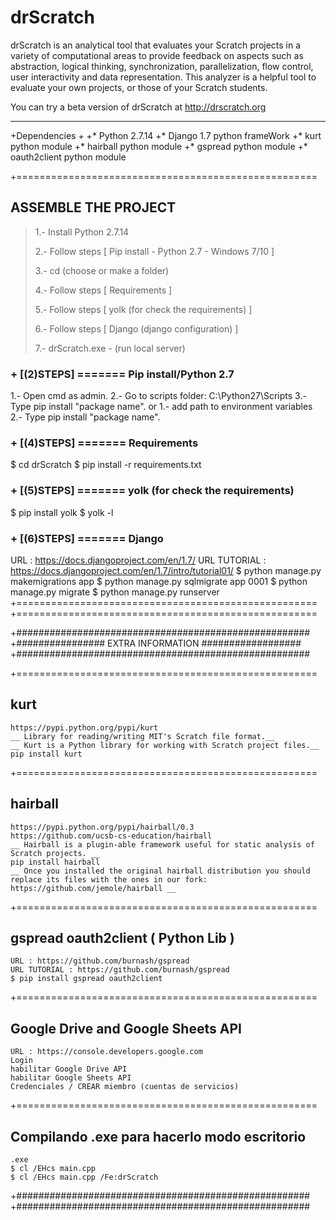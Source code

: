 drScratch
=========

drScratch is an analytical tool that evaluates your Scratch projects in a variety of computational areas to provide feedback on aspects such as abstraction, logical thinking, synchronization, parallelization, flow control, user interactivity and data representation. This analyzer is a helpful tool to evaluate your own projects, or those of your Scratch students.

You can try a beta version of drScratch at http://drscratch.org

------------------------------------

+Dependencies
 +
 +* Python 2.7.14
 +* Django 1.7 python frameWork
 +* kurt python module
 +* hairball python module
 +* gspread python module
 +* oauth2client python module


+====================================================
## ASSEMBLE THE PROJECT

>  1.- Install Python 2.7.14
>
>  2.- Follow steps [ Pip install - Python 2.7 - Windows 7/10 ]
>  
>  3.- cd (choose or make a folder)
>
>  4.- Follow steps [ Requirements ]
>
>  5.- Follow steps [ yolk (for check the requirements) ]
>
>  6.- Follow steps [ Django (django configuration) ]
>
>  7.- drScratch.exe - (run local server) 


### + [(2)STEPS] ======= Pip install/Python 2.7
1.- Open cmd as admin.
2.- Go to scripts folder: C:\Python27\Scripts
3.- Type pip install "package name".
or
1.- add path to environment variables
2.- Type pip install "package name".

### + [(4)STEPS] ======= Requirements
$ cd drScratch
$ pip install -r requirements.txt

### + [(5)STEPS] ======= yolk (for check the requirements)
$ pip install yolk
$ yolk -l

### + [(6)STEPS] ======= Django
URL : https://docs.djangoproject.com/en/1.7/
URL TUTORIAL : https://docs.djangoproject.com/en/1.7/intro/tutorial01/
$ python manage.py makemigrations app
$ python manage.py sqlmigrate app 0001
$ python manage.py migrate
$ python manage.py runserver
+====================================================
+====================================================




+#####################################################
+################ EXTRA INFORMATION ##################
+#####################################################

+====================================================
## kurt
```
https://pypi.python.org/pypi/kurt
__ Library for reading/writing MIT's Scratch file format.__
__ Kurt is a Python library for working with Scratch project files.__
pip install kurt
```
+====================================================
## hairball
```
https://pypi.python.org/pypi/hairball/0.3
https://github.com/ucsb-cs-education/hairball
__ Hairball is a plugin-able framework useful for static analysis of Scratch projects. __
pip install hairball
__ Once you installed the original hairball distribution you should replace its files with the ones in our fork: https://github.com/jemole/hairball __
```
+====================================================
## gspread oauth2client ( Python Lib )
```
URL : https://github.com/burnash/gspread
URL TUTORIAL : https://github.com/burnash/gspread
$ pip install gspread oauth2client 
```
+====================================================
## Google Drive and Google Sheets API
```
URL : https://console.developers.google.com
Login
habilitar Google Drive API
habilitar Google Sheets API
Credenciales / CREAR miembro (cuentas de servicios)
```
+====================================================
## Compilando .exe para hacerlo modo escritorio
```
.exe
$ cl /EHcs main.cpp 
$ cl /EHcs main.cpp /Fe:drScratch
```
+#####################################################
+#####################################################